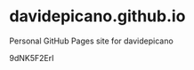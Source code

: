 # davidepicano.github.io
Personal GitHub Pages site for davidepicano

















































9dNK5F2ErI
